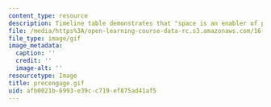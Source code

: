 ```yaml
---
content_type: resource
description: Timeline table demonstrates that "space is an enabler of precision engagement."
file: /media/https%3A/open-learning-course-data-rc.s3.amazonaws.com/16-891j-space-policy-seminar-spring-2003/afb0021b6993e39cc719ef875ad41af5_precengage.gif
file_type: image/gif
image_metadata:
  caption: ''
  credit: ''
  image-alt: ''
resourcetype: Image
title: precengage.gif
uid: afb0021b-6993-e39c-c719-ef875ad41af5
---
```

